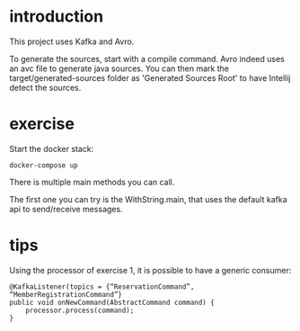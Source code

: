 # introduction

This project uses Kafka and Avro. 

To generate the sources, start with a compile command. Avro indeed uses an avc file to generate java sources.
You can then mark the target/generated-sources folder as 'Generated Sources Root' to have Intellij detect the sources.

# exercise

Start the docker stack:

    docker-compose up

There is multiple main methods you can call.

The first one you can try is the WithString.main, that uses the default kafka api to send/receive messages.

# tips

Using the processor of exercise 1, it is possible to have a generic consumer:

    @KafkaListener(topics = {“ReservationCommand”, “MemberRegistrationCommand”}
    public void onNewCommand(AbstractCommand command) {
        processor.process(command);
    }